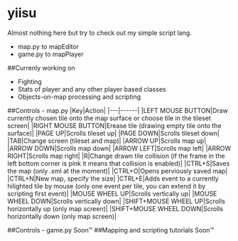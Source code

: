 # yiisu
Almost nothing here but try to check out my simple script lang.

- map.py to mapEditor
- game.py to mapPlayer

##Currenly working on
- Fighting
- Stats of player and any other player based classes
- Objects-on-map processing and scripting

##Controls - map.py
|Key|Action|
|---|------|
|LEFT MOUSE BUTTON|Draw currently chosen tile onto the map surface or choose tile in the tileset screen|
|RIGHT MOUSE BUTTON|Erease tile (drawing empty tile onto the surface)|
|PAGE UP|Scrolls tileset up|
|PAGE DOWN|Scrolls tileset down|
|TAB|Change screen (tileset and map)|
|ARROW UP|Scrolls map up|
|ARROW DOWN|Scrolls map down|
|ARROW LEFT|Scrolls map left|
|ARROW RIGHT|Scrolls map right|
|R|Change drawn tile collision (if the frame in the left bottom corner is pink it means that collision is enabled)|
|CTRL+S|Saves the map (only .xml at the moment)|
|CTRL+O|Opens perviously saved map|
|CTRL+N|New map, specify the size|
|CTRL+E|Adds event to a currently hilighted tile by mouse (only one event per tile, you can extend it by scripting first event)|
|MOUSE WHEEL UP|Scrolls vertically up|
|MOUSE WHEEL DOWN|Scrolls vertically down|
|SHIFT+MOUSE WHEEL UP|Scrolls horizontally up (only map screen)|
|SHIFT+MOUSE WHEEL DOWN|Scrolls horizontally down (only map screen)|

##Controls - game.py
Soon™
##Mapping and scripting tutorials
Soon™
